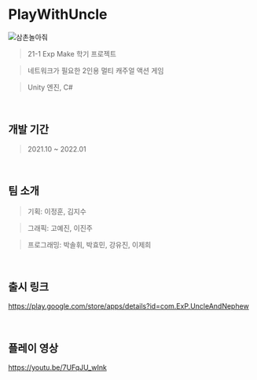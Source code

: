 # PlayWithUncle


![삼촌놀아줘](https://github.com/user-attachments/assets/3fcfe2e4-01fb-4dcc-8894-1d93a9fa2297)

>21-1 Exp Make 학기 프로젝트

>네트워크가 필요한 2인용 멀티 캐주얼 액션 게임

>Unity 엔진, C#
<br/>

## 개발 기간

>2021.10 ~ 2022.01
<br/>

## 팀 소개

>기획: 이정훈, 김지수

>그래픽: 고예진, 이진주

>프로그래밍: 박솔휘, 박효민, 강유진, 이제희
<br/>


## 출시 링크

https://play.google.com/store/apps/details?id=com.ExP.UncleAndNephew

<br/>

## 플레이 영상

https://youtu.be/7UFqJU_wInk

